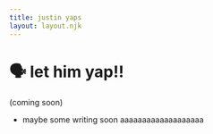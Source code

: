 ```yaml
---
title: justin yaps
layout: layout.njk
---
```


# 🗣️ let him yap‼️
(coming soon)

- maybe some writing soon aaaaaaaaaaaaaaaaaaa
